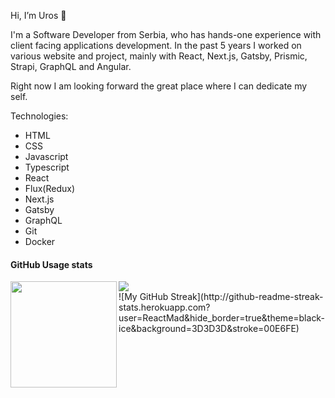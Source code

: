  Hi, I’m Uros 👋

I'm a Software Developer from Serbia, who has hands-one experience with client facing applications development.
In the past 5 years I worked on various website and project, mainly with React, Next.js, Gatsby, Prismic, Strapi, GraphQL and Angular.

Right now I am looking forward the great place where I can dedicate my self.

Technologies: 
 - HTML
 - CSS
 - Javascript
 - Typescript
 - React
 - Flux(Redux)
 - Next.js
 - Gatsby
 - GraphQL
 - Git
 - Docker
 

<div>
  <h4> GitHub Usage stats</h4>
  <img height="170" align="left" src="https://github-readme-stats.vercel.app/api?username=ReactMad&show_icons=true&theme=vue-dark&count_private=true" />
  <img src="https://github-readme-stats.vercel.app/api/top-langs/?username=sapronov1021&layout=compact&theme=radical"" />
</div>
                                                                                                        
<span>
![My GitHub Streak](http://github-readme-streak-stats.herokuapp.com?user=ReactMad&hide_border=true&theme=black-ice&background=3D3D3D&stroke=00E6FE)
</span>
                                                                                                                      
<!---
ReactMad/ReactMad is a ✨ special ✨ repository because its `README.md` (this file) appears on your GitHub profile.
You can click the Preview link to take a look at your changes.
--->
              
